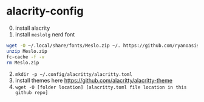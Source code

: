 # alacrity-config

0. install alacrity
1. install `meslolg` nerd font
```bash
wget -O ~/.local/share/fonts/Meslo.zip ~/. https://github.com/ryanoasis/nerd-fonts/releases/download/v3.2.1/Meslo.zip
unzip Meslo.zip
fc-cache -f -v
rm Meslo.zip
```
2. `mkdir -p ~/.config/alacritty/alacritty.toml`
3. install themes here https://github.com/alacritty/alacritty-theme
4. `wget -O [folder location] [alacritty.toml file location in this github repo]`
